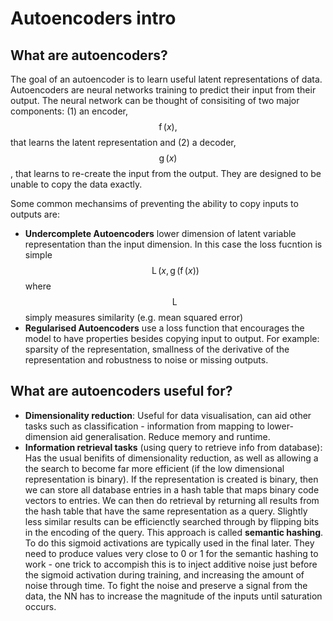 # Autoencoders intro
## What are autoencoders?
The goal of an autoencoder is to learn useful latent representations of data. Autoencoders are neural networks training to predict their input from their output. 
The neural network can be thought of consisiting of two major components: (1) an encoder, $$ \operatorname{f}(x), $$ that learns the latent representation and (2) a decoder, $$ \operatorname{g}(x) $$, that learns to re-create the input from the output.
They are designed to be unable to copy the data exactly. 

Some common mechansims of preventing the ability to copy inputs to outputs are:
  - **Undercomplete Autoencoders** lower dimension of latent variable representation than the input dimension. 
  In this case the loss fucntion is simple $$ \operatorname{L}(x, \operatorname{g}(\operatorname{f}(x)) $$ where $$ \operatorname{L} $$ simply measures similarity (e.g. mean squared error)
  - **Regularised Autoencoders** use a loss function that encourages the model to have properties besides copying input to output. For example: sparsity of the representation, smallness of the derivative of the representation and robustness to noise or missing outputs.
  
## What are autoencoders useful for?
  - **Dimensionality reduction**: Useful for data visualisation, can aid other tasks such as classification - information from mapping to lower-dimension aid generalisation. Reduce memory and runtime. 
  - **Information retrieval tasks** (using query to retrieve info from database): Has the usual benifits of dimensionality reduction, as well as allowing a the search to become far more efficient (if the low dimensional representation is binary). 
  If the representation is created is binary, then we can store all database entries in a hash table that maps binary code vectors to entries. 
  We can then do retrieval by returning all results from the hash table that have the same representation as a query. 
  Slightly less similar results can be efficienctly searched through by flipping bits in the encoding of the query. This approach is called **semantic hashing**. 
  To do this sigmoid activations are typically used in the final later. They need to produce values very close to 0 or 1 for the semantic hashing to work - one trick to accompish this is to inject additive noise just before the sigmoid activation during training, and increasing the amount of noise through time. 
  To fight the noise and preserve a signal from the data, the NN has to increase the magnitude of the inputs until saturation occurs. 
